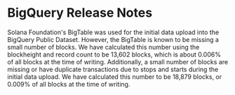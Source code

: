 # BigQuery Release Notes

Solana Foundation's BigTable was used for the initial data upload into the BigQuery Public Dataset. However, the BigTable is known to be missing a small number of blocks. We have calculated this number using the blockheight and record count to be 13,602 blocks, which is about 0.006% of all blocks at the time of writing. Additionally, a small number of blocks are missing or have duplicate transactions due to stops and starts during the initial data upload. We have calculated this number to be 18,879 blocks, or 0.009% of all blocks at the time of writing.
